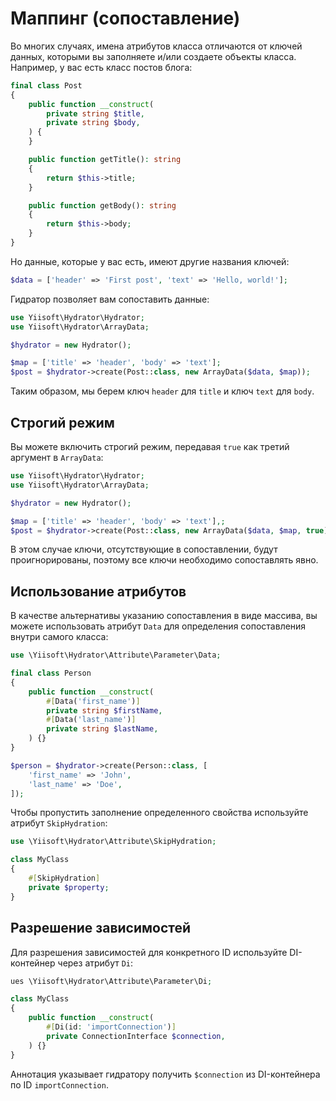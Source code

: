 # Маппинг (сопоставление)

Во многих случаях, имена атрибутов класса отличаются от ключей данных, которыми вы заполняете и/или создаете объекты класса.
Например, у вас есть класс постов блога:

```php
final class Post
{
    public function __construct(
        private string $title,
        private string $body,
    ) {        
    }

    public function getTitle(): string
    {
        return $this->title;
    }

    public function getBody(): string
    {
        return $this->body;
    }
}
```

Но данные, которые у вас есть, имеют другие названия ключей:

```php
$data = ['header' => 'First post', 'text' => 'Hello, world!'];
```

Гидратор позволяет вам сопоставить данные: 

```php
use Yiisoft\Hydrator\Hydrator;
use Yiisoft\Hydrator\ArrayData;

$hydrator = new Hydrator();

$map = ['title' => 'header', 'body' => 'text'];
$post = $hydrator->create(Post::class, new ArrayData($data, $map));
```

Таким образом, мы берем ключ `header` для `title` и ключ `text` для `body`.

## Строгий режим

Вы можете включить строгий режим, передавая `true` как третий аргумент в `ArrayData`:

```php
use Yiisoft\Hydrator\Hydrator;
use Yiisoft\Hydrator\ArrayData;

$hydrator = new Hydrator();

$map = ['title' => 'header', 'body' => 'text'],;
$post = $hydrator->create(Post::class, new ArrayData($data, $map, true));
```

В этом случае ключи, отсутствующие в сопоставлении, будут проигнорированы, поэтому все ключи необходимо сопоставлять явно.

## Использование атрибутов

В качестве альтернативы указанию сопоставления в виде массива, вы можете использовать атрибут `Data` для определения сопоставления внутри самого класса:

```php
use \Yiisoft\Hydrator\Attribute\Parameter\Data;

final class Person
{
    public function __construct(
        #[Data('first_name')]
        private string $firstName,
        #[Data('last_name')]
        private string $lastName,
    ) {}
}

$person = $hydrator->create(Person::class, [
    'first_name' => 'John',
    'last_name' => 'Doe',
]);
```

Чтобы пропустить заполнение определенного свойства используйте атрибут `SkipHydration`:

```php
use \Yiisoft\Hydrator\Attribute\SkipHydration;

class MyClass
{
    #[SkipHydration]
    private $property;
}
```

## Разрешение зависимостей

Для разрешения зависимостей для конкретного ID используйте DI-контейнер через атрибут `Di`:

```php
ues \Yiisoft\Hydrator\Attribute\Parameter\Di;

class MyClass
{
    public function __construct(
        #[Di(id: 'importConnection')]
        private ConnectionInterface $connection,
    ) {}
}
```

Аннотация указывает гидратору получить `$connection` из DI-контейнера по ID `importConnection`.
